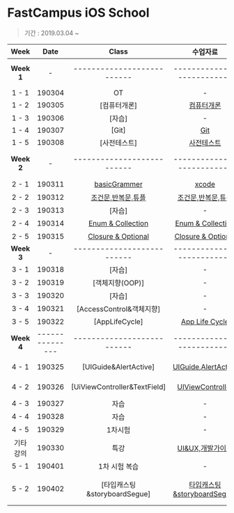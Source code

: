 # FastCampus iOS School
> 기간 : 2019.03.04 ~

| Week | Date | Class | 수업자료 |  과제 |
| :---: | :---: | :---: | :---: | :---: |
| **Week 1** | - | -------------------------- | -------------------------- | -------------------------- | 
| 1 - 1 | 190304 | OT | - | - |
| 1 - 2 | 190305 | [컴퓨터개론] | [컴퓨터개론](https://github.com/92pino/IOS_pino/blob/master/%EC%88%98%EC%97%85%EC%9E%90%EB%A3%8C/20180305/%EC%BB%B4%ED%93%A8%ED%84%B0%20%EA%B0%9C%EB%A1%A0.pdf) |
| 1 - 3 | 190306 | [자습] | - | - |
| 1 - 4 | 190307 | [Git] | [Git](https://github.com/92pino/IOS_pino/tree/master/%EC%88%98%EC%97%85%EC%9E%90%EB%A3%8C/20190307%20-%20Git) | - |
| 1 - 5 | 190308 | [사전테스트] | [사전테스트](https://github.com/92pino/IOS_pino/blob/master/%EC%88%98%EC%97%85%EC%9E%90%EB%A3%8C/20190308%20-%20%EC%82%AC%EC%A0%84%ED%85%8C%EC%8A%A4%ED%8A%B8/test1.pdf) | - |
| **Week 2** | - | -------------------------- | -------------------------- | -------------------------- |
| 2 - 1 | 190311 | [basicGrammer](https://github.com/92pino/IOS_pino/tree/master/Class/xcode%26swiftGrammer/Basics(1).playground/Pages) | [xcode](https://github.com/92pino/IOS_pino/blob/master/%EC%88%98%EC%97%85%EC%9E%90%EB%A3%8C/20190311%20-%20Xcode/Xcode.pdf) | [과제](https://github.com/92pino/IOS_pino/blob/master/%EA%B3%BC%EC%A0%9C/20190311/20190311_function.playground/Contents.swift) |
| 2 - 2 | 190312 | [조건문,반복문,튜플](https://github.com/92pino/IOS_pino/blob/master/Class/20190312-conditional/20190312.playground/Contents.swift) | [조건문,반복문,튜플](https://github.com/92pino/IOS_pino/tree/master/%EC%88%98%EC%97%85%EC%9E%90%EB%A3%8C/20190312%20-%20%EC%A1%B0%EA%B1%B4%EB%AC%B8%2C%20%EB%B0%98%EB%B3%B5%EB%AC%B8%2C%20%ED%8A%9C%ED%94%8C/Basics(2).playground/Pages) | [과제](https://github.com/92pino/IOS_pino/blob/master/%EA%B3%BC%EC%A0%9C/20190312/20190312_practice.playground/Contents.swift) |
| 2 - 3 | 190313 | [자습] | - | - |
| 2 - 4 | 190314 | [Enum & Collection]() | [Enum & Collection](https://github.com/92pino/IOS_pino/tree/master/%EC%88%98%EC%97%85%EC%9E%90%EB%A3%8C/20190314%20-%20enum%20%26%20collection) | [과제](https://github.com/92pino/IOS_pino/blob/master/%EA%B3%BC%EC%A0%9C/20190314/20190314-enum%26collection.playground/Contents.swift) |
| 2 - 5 | 190315 | [Closure & Optional]() | [Closure & Optional](https://github.com/92pino/IOS_pino/tree/master/%EC%88%98%EC%97%85%EC%9E%90%EB%A3%8C/20190315%20-%20%ED%81%B4%EB%A1%9C%EC%A0%80%26%EC%98%B5%EC%85%94%EB%84%90) | [과제](https://github.com/92pino/IOS_pino/blob/master/%EA%B3%BC%EC%A0%9C/20190315/20190315_practice.playground/Contents.swift) |
| **Week 3** | - | -------------------------- | -------------------------- | ---- | 
| 3 - 1 | 190318 | [자습] | - | - |
| 3 - 2 | 190319 | [객체지향(OOP)] | - | [과제](https://github.com/92pino/IOS_pino/blob/master/%EA%B3%BC%EC%A0%9C/20190319/20190319-class.playground/Contents.swift) |
| 3 - 3 | 190320 | [자습] | - | - |
| 3 - 4 | 190321 | [AccessControl&객체지향] | - | [과제](https://github.com/92pino/IOS_pino/blob/master/%EA%B3%BC%EC%A0%9C/20190315/20190315_practice.playground/Contents.swift) |
| 3 - 5 | 190322 | [AppLifeCycle] | [App Life Cycle](https://github.com/92pino/IOS_pino/blob/master/%EC%88%98%EC%97%85%EC%9E%90%EB%A3%8C/20190322%20-%20App%20Life%20Cycle/The%20App%20Life%20Cycle.pdf) | [과제](https://github.com/92pino/IOS_pino/tree/master/%EA%B3%BC%EC%A0%9C/20190322/HomeWork_20190322/HomeWork_20190322) |
| **Week 4** | --------------- | -------------------------- | -------------------------- | ---- |
| 4 - 1 | 190325 | [UIGuide&AlertActive] | [UIGuide](https://github.com/92pino/IOS_pino/tree/master/%EC%88%98%EC%97%85%EC%9E%90%EB%A3%8C/20190325/UI%20Guide),[AlertActive](https://github.com/92pino/IOS_pino/tree/master/%EC%88%98%EC%97%85%EC%9E%90%EB%A3%8C/20190325/Frame%20VS%20Bounds/Frame%20Vs%20Bounds.playground) | [UIGuide](https://github.com/92pino/IOS_pino/tree/master/%EA%B3%BC%EC%A0%9C/20190325/20190325-UIGuide), [AlertActive](https://github.com/92pino/IOS_pino/tree/master/%EA%B3%BC%EC%A0%9C/20190325/20190325-AlertAction/20190325_AlertAction) |
| 4 - 2 | 190326 | [UiViewController&TextField] | [UIViewController](https://github.com/92pino/IOS_pino/blob/master/%EC%88%98%EC%97%85%EC%9E%90%EB%A3%8C/20190326%20-%20UIViewController/UIViewController.pdf) | [TextField](https://github.com/92pino/IOS_pino/tree/master/%EA%B3%BC%EC%A0%9C/20190326/TextField/TextField), [UiViewController](https://github.com/92pino/IOS_pino/tree/master/%EA%B3%BC%EC%A0%9C/20190326/ViewControllerDataTransLate) |
| 4 - 3 | 190327 | 자습 | - | - |
| 4 - 4 | 190328 | 자습 | - | - |
| 4 - 5 | 190329 | 1차시험 | - | [1차시험문제](https://github.com/92pino/IOS_pino/tree/master/%EC%88%98%EC%97%85%EC%9E%90%EB%A3%8C/20190329/1%EC%B0%A8%ED%85%8C%EC%8A%A4%ED%8A%B8%20(Swift%20%EC%9D%B4%EB%A1%A0%20%EB%B0%8F%20%EC%8B%A4%EA%B8%B0).playground) |
| 기타 강의 | 190330 | 특강 | [UI&UX,개발가이드](https://github.com/92pino/IOS_pino/blob/master/%EC%88%98%EC%97%85%EC%9E%90%EB%A3%8C/20190330%20-%20%ED%8A%B9%EA%B0%95/1%EC%9D%BC%EC%B0%A8%20%EA%B3%B5%ED%86%B5%20(UX_UI%2C%20%EA%B0%9C%EB%B0%9C%20%ED%94%84%EB%A1%9C%EC%A0%9D%ED%8A%B8%20%EB%8B%A8%EA%B3%84%20%EB%93%B1).pdf) | - |
| 5 - 1 | 190401 | 1차 시험 복습 | - | [1차시험답안](https://github.com/92pino/IOS_pino/tree/master/%EC%88%98%EC%97%85%EC%9E%90%EB%A3%8C/20190401%20-%20%EC%8B%9C%ED%97%98%20%EB%8B%B5%EC%95%88/%EB%AC%B8%EC%A0%9C%ED%92%80%EC%9D%B4%20-%201%EC%B0%A8%ED%85%8C%EC%8A%A4%ED%8A%B8%20(Swift%20%EC%9D%B4%EB%A1%A0%20%EB%B0%8F%20%EC%8B%A4%EA%B8%B0).playground) |
| 5 - 2 | 190402 | [타입캐스팅&storyboardSegue] | [타입캐스팅&storyboardSegue](https://github.com/92pino/IOS_pino/tree/master/%EC%88%98%EC%97%85%EC%9E%90%EB%A3%8C/20190402)] | [타입캐스팅](https://github.com/92pino/IOS_pino/tree/master/%EA%B3%BC%EC%A0%9C/20190402/typeCasting.playground) , [storyboardSegue과제](https://github.com/92pino/IOS_pino/tree/master/%EA%B3%BC%EC%A0%9C/20190402/ViewControllerTransition)